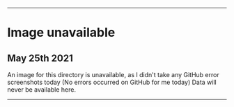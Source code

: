 
***

# Image unavailable

## May 25th 2021

An image for this directory is unavailable, as I didn't take any GitHub error screenshots today (No errors occurred on GitHub for me today) Data will never be available here.

***
